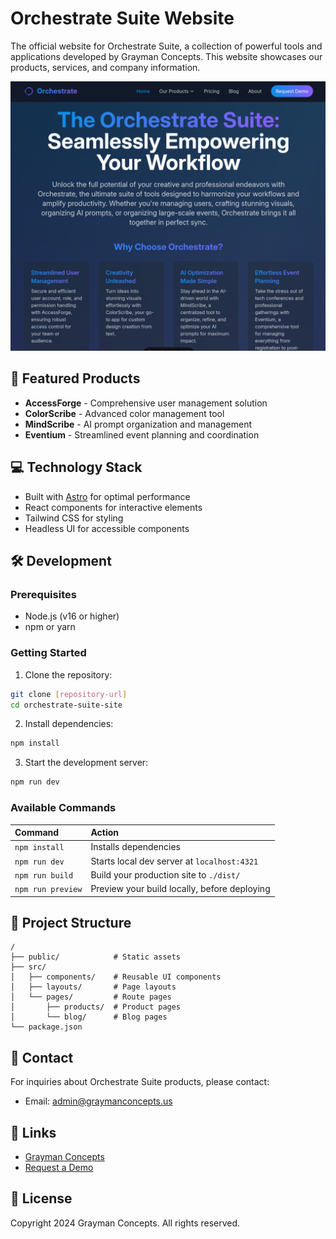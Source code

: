 # Orchestrate Suite Website

The official website for Orchestrate Suite, a collection of powerful tools and applications developed by Grayman Concepts. This website showcases our products, services, and company information.

![Orchestrate Suite](/readme-imgs/Orchestrate-Suite.png)

## 🚀 Featured Products

- **AccessForge** - Comprehensive user management solution
- **ColorScribe** - Advanced color management tool
- **MindScribe** - AI prompt organization and management
- **Eventium** - Streamlined event planning and coordination

## 💻 Technology Stack

- Built with [Astro](https://astro.build) for optimal performance
- React components for interactive elements
- Tailwind CSS for styling
- Headless UI for accessible components

## 🛠️ Development

### Prerequisites

- Node.js (v16 or higher)
- npm or yarn

### Getting Started

1. Clone the repository:
```bash
git clone [repository-url]
cd orchestrate-suite-site
```

2. Install dependencies:
```bash
npm install
```

3. Start the development server:
```bash
npm run dev
```

### Available Commands

| Command                   | Action                                           |
| :------------------------ | :----------------------------------------------- |
| `npm install`             | Installs dependencies                            |
| `npm run dev`             | Starts local dev server at `localhost:4321`      |
| `npm run build`           | Build your production site to `./dist/`          |
| `npm run preview`         | Preview your build locally, before deploying     |

## 📁 Project Structure

```text
/
├── public/            # Static assets
├── src/
│   ├── components/    # Reusable UI components
│   ├── layouts/       # Page layouts
│   └── pages/         # Route pages
│       ├── products/  # Product pages
│       └── blog/      # Blog pages
└── package.json
```

## 📧 Contact

For inquiries about Orchestrate Suite products, please contact:
- Email: admin@graymanconcepts.us

## 🔗 Links

- [Grayman Concepts](https://graymanconcepts.us/)
- [Request a Demo](/demo)

## 📝 License

Copyright 2024 Grayman Concepts. All rights reserved.
